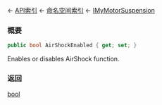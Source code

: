 ← [API索引](Api-Index) ← [命名空间索引](Namespace-Index) ← [IMyMotorSuspension](Sandbox.ModAPI.Ingame.IMyMotorSuspension)

### 概要

```csharp
public bool AirShockEnabled { get; set; }
```

Enables or disables AirShock function.

### 返回

[bool](https://docs.microsoft.com/en-us/dotnet/api/System.Boolean?view=netframework-4.6)


